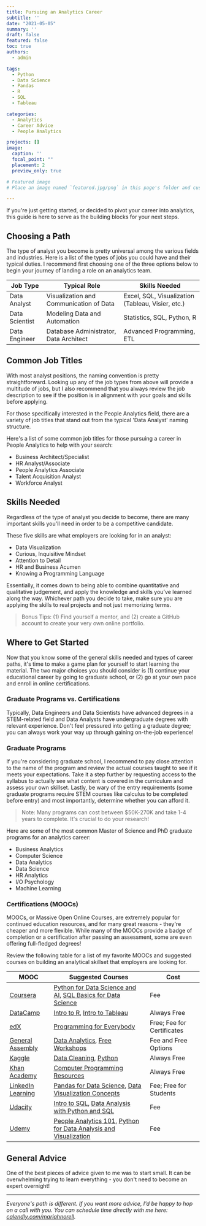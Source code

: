 ```yaml
---
title: Pursuing an Analytics Career
subtitle: ''
date: "2021-05-05"
summary: ''
draft: false
featured: false
toc: true
authors:
  - admin

tags:
  - Python
  - Data Science
  - Pandas
  - R
  - SQL
  - Tableau

categories:
  - Analytics
  - Career Advice
  - People Analytics

projects: []
image:
  caption: ''
  focal_point: ""
  placement: 2
  preview_only: true

# Featured image
# Place an image named `featured.jpg/png` in this page's folder and customize its options here.

---
```


If you're just getting started, or decided to pivot your career into analytics, this guide is here to serve as the building blocks for your next steps.

## Choosing a Path

The type of analyst you become is pretty universal among the various fields and industries. Here is a list of the types of jobs you could have and their typical duties. I recommend first choosing one of the three options below to begin your journey of landing a role on an analytics team.

| Job Type  | Typical Role | Skills Needed |
| ------------- | ------------- | ------------- |
| Data Analyst | Visualization and Communication of Data | Excel, SQL, Visualization (Tableau, Visier, etc.) |
| Data Scientist | Modeling Data and Automation | Statistics, SQL, Python, R |
| Data Engineer | Database Administrator, Data Architect | Advanced Programming, ETL |

## Common Job Titles

With most analyst positions, the naming convention is pretty straightforward. Looking up any of the job types from above will provide a multitude of jobs, but I also recommend that you always review the job description to see if the position is in alignment with your goals and skills before applying.

For those specifically interested in the People Analytics field, there are a variety of job titles that stand out from the typical 'Data Analyst' naming structure.

Here's a list of some common job titles for those pursuing a career in People Analytics to help with your search:

- Business Architect/Specialist
- HR Analyst/Associate
- People Analytics Associate
- Talent Acquisition Analyst
- Workforce Analyst

## Skills Needed

Regardless of the type of analyst you decide to become, there are many important skills you'll need in order to be a competitive candidate.

These five skills are what employers are looking for in an analyst:

- Data Visualization
- Curious, Inquisitive Mindset
- Attention to Detail
- HR and Business Acumen
- Knowing a Programming Language

Essentially, it comes down to being able to combine quantitative and qualitative judgement, and apply the knowledge and skills you’ve learned along the way. Whichever path you decide to take, make sure you are applying the skills to real projects and not just memorizing terms.

> Bonus Tips: (1) Find yourself a mentor, and (2) create a GitHub account to create your very own online portfolio.

## Where to Get Started

Now that you know some of the general skills needed and types of career paths, it's time to make a game plan for yourself to start learning the material. The two major choices you should consider is (1) continue your educational career by going to graduate school, or (2) go at your own pace and enroll in online certifications.

### Graduate Programs vs. Certifications

Typically, Data Engineers and Data Scientists have advanced degrees in a STEM-related field and Data Analysts have undergraduate degrees with relevant experience. Don't feel pressured into getting a graduate degree; you can always work your way up through gaining on-the-job experience!

### Graduate Programs

If you're considering graduate school, I recommend to pay close attention to the name of the program and review the actual courses taught to see if it meets your expectations. Take it a step further by requesting access to the syllabus to actually see what content is covered in the curriculum and assess your own skillset. Lastly, be wary of the entry requirements (some graduate programs require STEM courses like calculus to be completed before entry) and most importantly, determine whether you can afford it.

> Note: Many programs can cost between $50K-270K and take 1-4 years to complete. It's crucial to do your research!

Here are some of the most common Master of Science and PhD graduate programs for an analytics career:

- Business Analytics
- Computer Science
- Data Analytics
- Data Science
- HR Analytics
- I/O Psychology
- Machine Learning

### Certifications (MOOCs)

MOOCs, or Massive Open Online Courses, are extremely popular for continued education resources, and for many great reasons - they're cheaper and more flexible. While many of the MOOCs provide a badge of completion or a certification after passing an assessment, some are even offering full-fledged degrees!

Review the following table for a list of my favorite MOOCs and suggested courses on building an analytical skillset that employers are looking for.

| MOOC  | Suggested Courses | Cost |
| ------------- | ------------- | ------------- |
| [Coursera](https://www.coursera.org/) | [Python for Data Science and AI](https://www.coursera.org/learn/python-for-applied-data-science-ai), [SQL Basics for Data Science](https://www.coursera.org/specializations/learn-sql-basics-data-science) | Fee |
| [DataCamp](https://www.datacamp.com/) | [Intro to R](https://www.datacamp.com/courses/free-introduction-to-r), [Intro to Tableau](https://www.datacamp.com/courses/introduction-to-tableau) | Always Free |
| [edX](https://www.edx.org/) | [Programming for Everybody](https://www.edx.org/course/programming-for-everybody-getting-started-with-pyt) | Free; Fee for Certificates |
| [General Assembly](https://generalassemb.ly) | [Data Analytics](https://generalassemb.ly/education/data-analytics/), [Free Workshops](https://generalassemb.ly/education?dateType=any&event=true&format=classes-workshops&free=true&workshop=true) | Fee and Free Options |
| [Kaggle](https://www.kaggle.com/) | [Data Cleaning](https://www.kaggle.com/learn/data-cleaning), [Python](https://www.kaggle.com/learn/python) | Always Free |
| [Khan Academy](https://www.khanacademy.org) | [Computer Programming Resources](https://www.khanacademy.org/computing) | Always Free |
| [LinkedIn Learning](https://www.linkedin.com/learning/) | [Pandas for Data Science](https://www.linkedin.com/learning/pandas-for-data-science/welcome?u=2071660), [Data Visualization Concepts](https://www.linkedin.com/learning/paths/become-a-data-visualization-specialist-concepts?u=2071660) | Fee; Free for Students |
| [Udacity](https://www.udacity.com/) | [Intro to SQL](https://www.udacity.com/course/learn-sql--nd072), [Data Analysis with Python and SQL](https://www.udacity.com/course/data-analyst-nanodegree--nd002) | Fee |
| [Udemy](https://www.udemy.com/) | [People Analytics 101](https://www.udemy.com/course/peopleanalytics101/), [Python for Data Analysis and Visualization](https://www.udemy.com/course/learning-python-for-data-analysis-and-visualization/) | Fee |

## General Advice

One of the best pieces of advice given to me was to start small. It can be overwhelming trying to learn everything - you don't need to become an expert overnight!

---

*Everyone's path is different. If you want more advice, I'd be happy to hop on a call with you. You can schedule time directly with me here: [calendly.com/mariahnorell](https://calendly.com/mariahnorell).*
